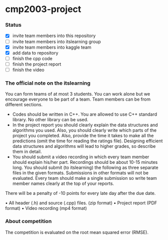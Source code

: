 # cmp2003-project

### Status

- [x] invite team members into this repository
- [ ] invite team members into itslearning group
- [x] invite team members into kaggle team
- [x] add data to repository
- [ ] finish the cpp code
- [ ] finish the project report
- [ ] finish the video

### The official note on the itslearning

You can form teams of at most 3 students. You can work alone but we encourage everyone to be
part of a team. Team members can be from different sections.

- Codes should be written in C++. You are allowed to use C++ standard library. No other library
can be used.
- In the project report you should clearly explain the data structures and algorithms you used. Also, you should clearly write which parts of the project you completed. Also, provide the time it takes to make all the predictions (omit the time for reading the ratings file). Designing efficient data structures and algorithms will lead to higher grades, so describe them in detail.
- You should submit a video recording in which every team member should explain his/her part. Recordings should be about 10-15 minutes long. You should submit (to itslearning) the following as three separate files in the given formats. Submissions in other formats will not be evaluated. Every team should make a single submission so write team member names clearly at the top of your reports.

There will be a penalty of -10 points for every late day after the due date.

• All header (.h) and source (.cpp) files. (zip format)
• Project report (PDF format)
• Video recording (mp4 format)

### About competition

The competition is evaluated on the root mean squared error (RMSE).

